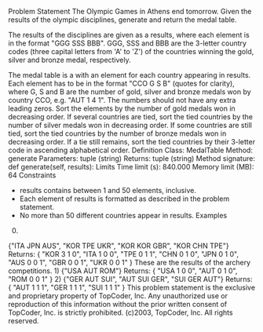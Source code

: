 Problem Statement
The Olympic Games in Athens end tomorrow. Given the results of the olympic disciplines, generate and return the medal table.

The results of the disciplines are given as a results, where each element is in the format "GGG SSS BBB". GGG, SSS and BBB are the 3-letter country codes (three capital letters from 'A' to 'Z') of the countries winning the gold, silver and bronze medal, respectively.

The medal table is a with an element for each country appearing in results. Each element has to be in the format "CCO G S B" (quotes for clarity), where G, S and B are the number of gold, silver and bronze medals won by country CCO, e.g. "AUT 1 4 1". The numbers should not have any extra leading zeros.
Sort the elements by the number of gold medals won in decreasing order. If several countries are tied, sort the tied countries by the number of silver medals won in decreasing order. If some countries are still tied, sort the tied countries by the number of bronze medals won in decreasing order. If a tie still remains, sort the tied countries by their 3-letter code in ascending alphabetical order.
Definition
Class: MedalTable
Method: generate
Parameters: tuple (string)
Returns: tuple (string)
Method signature: def generate(self, results):
Limits
Time limit (s): 840.000
Memory limit (MB): 64
Constraints
- results contains between 1 and 50 elements, inclusive.
- Each element of results is formatted as described in the problem statement.
- No more than 50 different countries appear in results.
Examples
0)
{"ITA JPN AUS", "KOR TPE UKR", "KOR KOR GBR", "KOR CHN TPE"}
Returns: { "KOR 3 1 0", "ITA 1 0 0", "TPE 0 1 1", "CHN 0 1 0", "JPN 0 1 0", "AUS 0 0 1", "GBR 0 0 1", "UKR 0 0 1" }
These are the results of the archery competitions.
1)
{"USA AUT ROM"}
Returns: { "USA 1 0 0", "AUT 0 1 0", "ROM 0 0 1" }
2)
{"GER AUT SUI", "AUT SUI GER", "SUI GER AUT"}
Returns: { "AUT 1 1 1", "GER 1 1 1", "SUI 1 1 1" }
This problem statement is the exclusive and proprietary property of TopCoder, Inc. Any unauthorized use or reproduction of this information without the prior written consent of TopCoder, Inc. is strictly prohibited. (c)2003, TopCoder, Inc. All rights reserved.